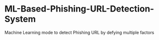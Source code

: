 # ML-Based-Phishing-URL-Detection-System
Machine Learning mode to detect Phishing URL by defying multiple factors 
